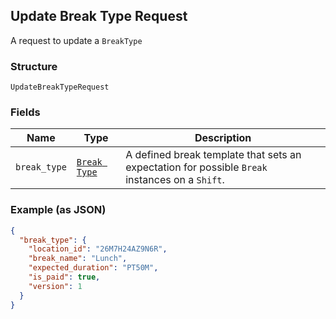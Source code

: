 ## Update Break Type Request

A request to update a `BreakType`

### Structure

`UpdateBreakTypeRequest`

### Fields

| Name | Type | Description |
|  --- | --- | --- |
| `break_type` | [`Break Type`](/doc/models/break-type.md) | A defined break template that sets an expectation for possible `Break` <br>instances on a `Shift`. |

### Example (as JSON)

```json
{
  "break_type": {
    "location_id": "26M7H24AZ9N6R",
    "break_name": "Lunch",
    "expected_duration": "PT50M",
    "is_paid": true,
    "version": 1
  }
}
```

